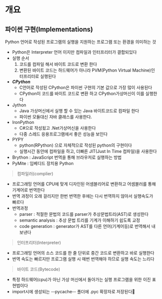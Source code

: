 # 개요
## 파이썬 구현(Implementations)
Python 언어로 작성된 프로그램의 실행을 지원하는 프로그램 또는 환경을 의미하는 것
- Python은 Interpreter 언어 이지만 컴파일과 인터프리터가 결합되있다
- 실행 순서
    1. 코드를 컴파일 해서 바이트 코드로 변환 한다
    2. 변환된 바이트 코드는 하드웨어가 아니라 PVM(Python Virtual Machine)인터프리터로 실행된다
- ***CPython***
    - C언어로 작성된 CPython은 파이썬 구현의 기본 값으로 가장 많이 사용된다
    - CPython이 코드를 바이트 코드로 변환 하고 CPython가상머신이 이를 실행한다
- Jython 
    - Java 가상머신에서 실행 할 수 있는 Java 바이트코드로 컴파일 한다
    - 파이썬 모듈대신 자바 클래스를 사용한다.
- IronPython
    - C#으로 작성됬고 .Net가상머신을 사용한다
    - 다중 스레드 응용프로그램에서 좋은 성능을 보인다
- PYPY
    - python(RPython) 으로 자체적으로 작성된 python의 구현이다
    - 실행시간 동안에 컴파일을 하고, 더빠른 JIT(Just In Time 컴파일)을 사용한다
- Brython : JavaScript 번역을 통해 브라우저로 실행하는 방법
- PyMite : 임베디드 장치용 Python
>컴파일러(complier)
- 프로그래밍 언어를 CPU에 맞게 디자인된 어셈블리어로 변환하고 어셈블러를 통해 기계어로 번역한다
- 번역 과정이 오래 걸리지만 한번 번역한 후에는 다시 번역하지 않아서 실행속도가 빠르다
- 번역과정
    - parser : 적절한 문법의 코드를 parser가 추상문법트리(AST)로 생성한다
    - semantic analysis : 추상 문법 트리를 기계가 이해하기 쉽도록 교정
    - code generation : generator가 AST를 다른 언어(기계어등)로 번역해서 내보낸다

>인터프리터(Interpreter)
- 프로그래밍 언어의 소스 코드를 한 줄 단위로 중간 코드로 변환하고 바로 실행한다
- 번역 속도는 빠르지만 프로그램 실행 시 매번 번역해야 하므로 실행 속도는 느리다
>바이트 코드(Bytecode)
- 특정 하드웨어(cpu)가 아닌 가상 머신에서 돌아가는 실행 프로그램을 위한 이진 표현법이다
- import시에 생성되는 --pycache-- 폴더에 .pyc 확장자로 저장된다